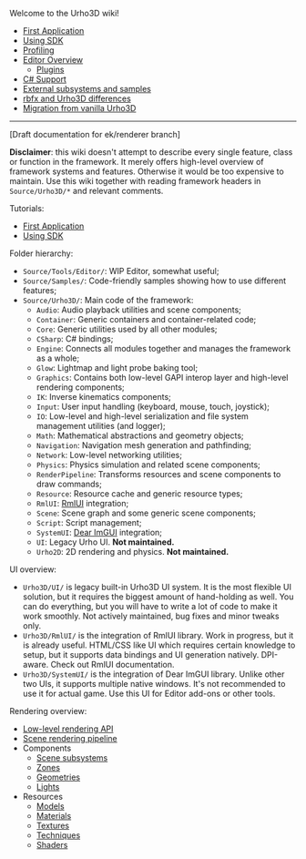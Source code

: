 Welcome to the Urho3D wiki!

* [First Application](first-application)
* [Using SDK](Using-SDK)
* [Profiling](Profiling)
* [Editor Overview](Editor)
  * [Plugins](Plugins)
* [C# Support](C%23-support)
* [External subsystems and samples](External-subsystems-and-samples)
* [rbfx and Urho3D differences](rbfx-and-Urho3D-differences)
* [Migration from vanilla Urho3D](Migration-from-vanilla-Urho3D)

---

[Draft documentation for ek/renderer branch]

**Disclaimer**: this wiki doesn't attempt to describe every single feature, class or function in the framework. It merely offers high-level overview of framework systems and features. Otherwise it would be too expensive to maintain. Use this wiki together with reading framework headers in `Source/Urho3D/*` and relevant comments.

Tutorials:

* [First Application](first-application)
* [Using SDK](Using-SDK)

Folder hierarchy:

* `Source/Tools/Editor/`: WIP Editor, somewhat useful;
* `Source/Samples/`: Code-friendly samples showing how to use different features;
* `Source/Urho3D/`: Main code of the framework:
  * `Audio`: Audio playback utilities and scene components;
  * `Container`: Generic containers and container-related code;
  * `Core`: Generic utilities used by all other modules;
  * `CSharp`: C# bindings;
  * `Engine`: Connects all modules together and manages the framework as a whole;
  * `Glow`: Lightmap and light probe baking tool;
  * `Graphics`: Contains both low-level GAPI interop layer and high-level rendering components;
  * `IK`: Inverse kinematics components;
  * `Input`: User input handling (keyboard, mouse, touch, joystick);
  * `IO`: Low-level and high-level serialization and file system management utilities (and logger);
  * `Math`: Mathematical abstractions and geometry objects;
  * `Navigation`: Navigation mesh generation and pathfinding;
  * `Network`: Low-level networking utilities;
  * `Physics`: Physics simulation and related scene components;
  * `RenderPipeline`: Transforms resources and scene components to draw commands;
  * `Resource`: Resource cache and generic resource types;
  * `RmlUI`: [RmlUI](https://github.com/mikke89/RmlUi) integration;
  * `Scene`: Scene graph and some generic scene components;
  * `Script`: Script management;
  * `SystemUI`: [Dear ImGUI](https://github.com/ocornut/imgui) integration;
  * `UI`: Legacy Urho UI. **Not maintained.**
  * `Urho2D`: 2D rendering and physics. **Not maintained.**

UI overview:

* `Urho3D/UI/` is legacy built-in Urho3D UI system. It is the most flexible UI solution, but it requires the biggest amount of hand-holding as well. You can do everything, but you will have to write a lot of code to make it work smoothly. Not actively maintained, bug fixes and minor tweaks only.
* `Urho3D/RmlUI/` is the integration of RmlUI library. Work in progress, but it is already useful. HTML/CSS like UI which requires certain knowledge to setup, but it supports data bindings and UI generation natively. DPI-aware. Check out RmlUI documentation.
* `Urho3D/SystemUI/` is the integration of Dear ImGUI library. Unlike other two UIs, it supports multiple native windows. It's not recommended to use it for actual game. Use this UI for Editor add-ons or other tools.

Rendering overview:

* [Low-level rendering API](Low-level-Rendering-API)
* [Scene rendering pipeline](Scene-Rendering-Pipeline)
* Components
  * [Scene subsystems](Scene-Rendering-Subsystems)
  * [Zones](Rendering-Zones)
  * [Geometries](Rendering-Geometries)
  * [Lights](Rendering-Lights)
* Resources
  * [Models](Model-Resources)
  * [Materials](Material-Resources)
  * [Textures](Texture-Resources)
  * [Techniques](Rendering-Techniques)
  * [Shaders](Rendering-Shaders)
